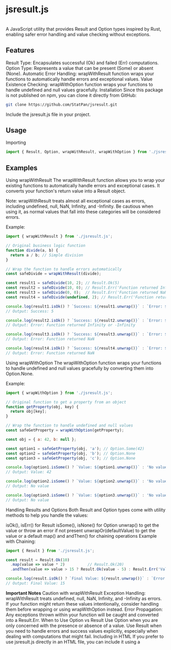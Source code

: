 # jsresult.js 
  <br>
A JavaScript utility that provides Result and Option types inspired by Rust, enabling safer error handling and value checking without exceptions.

## Features
Result Type: Encapsulates successful (Ok) and failed (Err) computations.
Option Type: Represents a value that can be present (Some) or absent (None).
Automatic Error Handling: wrapWithResult function wraps your functions to automatically handle errors and exceptional values.
Value Existence Checking: wrapWithOption function wraps your functions to handle undefined and null values gracefully.
Installation
Since this package is not published on npm, you can clone it directly from GitHub:

```bash
git clone https://github.com/StatPan/jsresult.git
```
Include the jsresult.js file in your project.

## Usage
Importing
```javascript
import { Result, Option, wrapWithResult, wrapWithOption } from './jsresult.js';
```

## Examples
Using wrapWithResult
The wrapWithResult function allows you to wrap your existing functions to automatically handle errors and exceptional cases. It converts your function's return value into a Result object.

Note: wrapWithResult treats almost all exceptional cases as errors, including undefined, null, NaN, Infinity, and -Infinity. Be cautious when using it, as normal values that fall into these categories will be considered errors.

Example:

```javascript
import { wrapWithResult } from './jsresult.js';

// Original business logic function
function divide(a, b) {
  return a / b; // Simple division
}

// Wrap the function to handle errors automatically
const safeDivide = wrapWithResult(divide);

const result1 = safeDivide(10, 2); // Result.Ok(5)
const result2 = safeDivide(10, 0); // Result.Err('Function returned Infinity or -Infinity')
const result3 = safeDivide(0, 0);  // Result.Err('Function returned NaN')
const result4 = safeDivide(undefined, 2); // Result.Err('Function returned NaN')

console.log(result1.isOk() ? `Success: ${result1.unwrap()}` : `Error: ${result1.error.message}`);
// Output: Success: 5

console.log(result2.isOk() ? `Success: ${result2.unwrap()}` : `Error: ${result2.error.message}`);
// Output: Error: Function returned Infinity or -Infinity

console.log(result3.isOk() ? `Success: ${result3.unwrap()}` : `Error: ${result3.error.message}`);
// Output: Error: Function returned NaN

console.log(result4.isOk() ? `Success: ${result4.unwrap()}` : `Error: ${result4.error.message}`);
// Output: Error: Function returned NaN
```
Using wrapWithOption
The wrapWithOption function wraps your functions to handle undefined and null values gracefully by converting them into Option.None.

Example:

```javascript
import { wrapWithOption } from './jsresult.js';

// Original function to get a property from an object
function getProperty(obj, key) {
  return obj[key];
}

// Wrap the function to handle undefined and null values
const safeGetProperty = wrapWithOption(getProperty);

const obj = { a: 42, b: null };

const option1 = safeGetProperty(obj, 'a'); // Option.Some(42)
const option2 = safeGetProperty(obj, 'b'); // Option.None
const option3 = safeGetProperty(obj, 'c'); // Option.None

console.log(option1.isSome() ? `Value: ${option1.unwrap()}` : 'No value');
// Output: Value: 42

console.log(option2.isSome() ? `Value: ${option2.unwrap()}` : 'No value');
// Output: No value

console.log(option3.isSome() ? `Value: ${option3.unwrap()}` : 'No value');
// Output: No value
```
Handling Results and Options
Both Result and Option types come with utility methods to help you handle the values:

isOk(), isErr() for Result
isSome(), isNone() for Option
unwrap() to get the value or throw an error if not present
unwrapOr(defaultValue) to get the value or a default
map() and andThen() for chaining operations
Example with Chaining:

```javascript
import { Result } from './jsresult.js';

const result = Result.Ok(10)
  .map(value => value * 2)          // Result.Ok(20)
  .andThen(value => value > 15 ? Result.Ok(value - 5) : Result.Err('Value too small')); // Result.Ok(15)

console.log(result.isOk() ? `Final Value: ${result.unwrap()}` : `Error: ${result.error}`);
// Output: Final Value: 15
```
**Important Notes**
Caution with wrapWithResult
Exception Handling: wrapWithResult treats undefined, null, NaN, Infinity, and -Infinity as errors. If your function might return these values intentionally, consider handling them before wrapping or using wrapWithOption instead.
Error Propagation: Any exceptions thrown within your function will be caught and converted into a Result.Err.
When to Use Option vs Result
Use Option when you are only concerned with the presence or absence of a value.
Use Result when you need to handle errors and success values explicitly, especially when dealing with computations that might fail.
Including in HTML
If you prefer to use jsresult.js directly in an HTML file, you can include it using a <script> tag:

```html
<!DOCTYPE html>
<html>
<head>
  <title>jsresult Example</title>
</head>
<body>
  <script type="module">
    import { wrapWithResult } from './jsresult.js';

    function divide(a, b) {
      return a / b;
    }

    const safeDivide = wrapWithResult(divide);

    const result = safeDivide(10, 0);

    if (result.isOk()) {
      console.log(`Success: ${result.unwrap()}`);
    } else {
      console.error(`Error: ${result.error.message}`);
    }
  </script>
</body>
</html>
```
Ensure that jsresult.js is in the same directory or adjust the path accordingly.

Cloning and Using the Project
Since the project is hosted on GitHub, you can clone it and include it in your project:

```bash
git clone https://github.com/yourusername/jsresult.git
```
Include jsresult.js in your project files and import it as shown in the examples.

* Including jsresult.js Directly from GitHub
GitHub serves raw files via the raw.githubusercontent.com domain. You can use this to include your JavaScript file in your HTML page.
* Example:
```html
<!DOCTYPE html>
<html>
<head>
  <title>jsresult Example</title>
</head>
<body>
  <script type="module">
    import { wrapWithResult } from 'https://raw.githubusercontent.com/yourusername/jsresult/main/jsresult.js';

    function divide(a, b) {
      return a / b;
    }

    const safeDivide = wrapWithResult(divide);

    const result = safeDivide(10, 0);

    if (result.isOk()) {
      console.log(`Success: ${result.unwrap()}`);
    } else {
      console.error(`Error: ${result.error.message}`);
    }
  </script>
</body>
</html>
```



<br>

## Conclusion
jsresult.js provides a way to handle errors and optional values in JavaScript functions elegantly, inspired by Rust's Result and Option types. By wrapping your functions, you can focus on business logic while jsresult.js handles error checking and value existence.

Happy coding!
